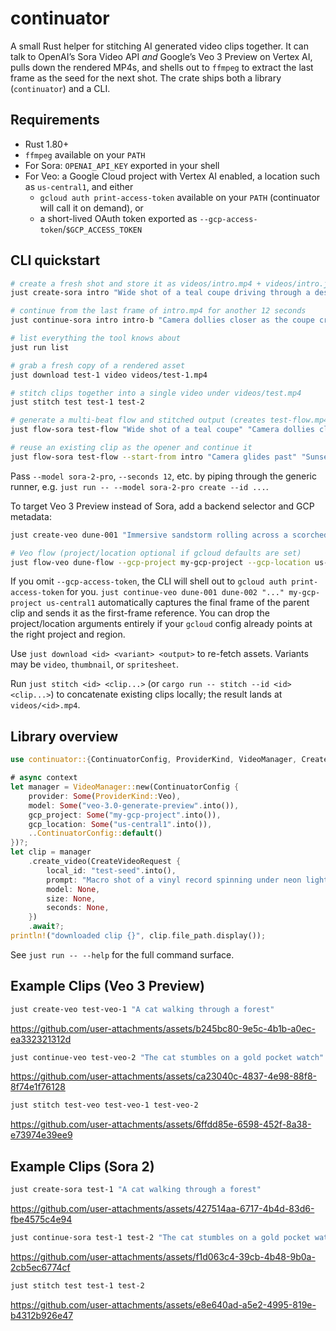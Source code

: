 # continuator

A small Rust helper for stitching AI generated video clips together. It can talk to OpenAI’s Sora Video API _and_ Google’s Veo 3 Preview on Vertex AI, pulls down the rendered MP4s, and shells out to `ffmpeg` to extract the last frame as the seed for the next shot. The crate ships both a library (`continuator`) and a CLI.

## Requirements

- Rust 1.80+
- `ffmpeg` available on your `PATH`
- For Sora: `OPENAI_API_KEY` exported in your shell
- For Veo: a Google Cloud project with Vertex AI enabled, a location such as `us-central1`, and either
  - `gcloud auth print-access-token` available on your `PATH` (continuator will call it on demand), or
  - a short-lived OAuth token exported as `--gcp-access-token`/`$GCP_ACCESS_TOKEN`

## CLI quickstart

```bash
# create a fresh shot and store it as videos/intro.mp4 + videos/intro.json
just create-sora intro "Wide shot of a teal coupe driving through a desert highway, heat ripples visible."

# continue from the last frame of intro.mp4 for another 12 seconds
just continue-sora intro intro-b "Camera dollies closer as the coupe crests a hill at sunset."

# list everything the tool knows about
just run list

# grab a fresh copy of a rendered asset
just download test-1 video videos/test-1.mp4

# stitch clips together into a single video under videos/test.mp4
just stitch test test-1 test-2

# generate a multi-beat flow and stitched output (creates test-flow.mp4)
just flow-sora test-flow "Wide shot of a teal coupe" "Camera dollies closer"

# reuse an existing clip as the opener and continue it
just flow-sora test-flow --start-from intro "Camera glides past" "Sunset silhouette"
```

Pass `--model sora-2-pro`, `--seconds 12`, etc. by piping through the generic runner, e.g. `just run -- --model sora-2-pro create --id ...`.

To target Veo 3 Preview instead of Sora, add a backend selector and GCP metadata:

```bash
just create-veo dune-001 "Immersive sandstorm rolling across a scorched dune sea, cinematic lighting" my-gcp-project us-central1

# Veo flow (project/location optional if gcloud defaults are set)
just flow-veo dune-flow --gcp-project my-gcp-project --gcp-location us-central1 "Massive dune eruption" "Scavengers sprint through the storm"
```

If you omit `--gcp-access-token`, the CLI will shell out to `gcloud auth print-access-token` for you. `just continue-veo dune-001 dune-002 "..." my-gcp-project us-central1` automatically captures the final frame of the parent clip and sends it as the first-frame reference. You can drop the project/location arguments entirely if your `gcloud` config already points at the right project and region.

Use `just download <id> <variant> <output>` to re-fetch assets. Variants may be `video`, `thumbnail`, or `spritesheet`.

Run `just stitch <id> <clip...>` (or `cargo run -- stitch --id <id> <clip...>`) to concatenate existing clips locally; the result lands at `videos/<id>.mp4`.

## Library overview

```rust
use continuator::{ContinuatorConfig, ProviderKind, VideoManager, CreateVideoRequest};

# async context
let manager = VideoManager::new(ContinuatorConfig {
    provider: Some(ProviderKind::Veo),
    model: Some("veo-3.0-generate-preview".into()),
    gcp_project: Some("my-gcp-project".into()),
    gcp_location: Some("us-central1".into()),
    ..ContinuatorConfig::default()
})?;
let clip = manager
    .create_video(CreateVideoRequest {
        local_id: "test-seed".into(),
        prompt: "Macro shot of a vinyl record spinning under neon light".into(),
        model: None,
        size: None,
        seconds: None,
    })
    .await?;
println!("downloaded clip {}", clip.file_path.display());
```

See `just run -- --help` for the full command surface.

## Example Clips (Veo 3 Preview)

```bash
just create-veo test-veo-1 "A cat walking through a forest"
```

https://github.com/user-attachments/assets/b245bc80-9e5c-4b1b-a0ec-ea332321312d

```bash
just continue-veo test-veo-2 "The cat stumbles on a gold pocket watch"
```

https://github.com/user-attachments/assets/ca23040c-4837-4e98-88f8-8f74e1f76128

```bash
just stitch test-veo test-veo-1 test-veo-2
```

https://github.com/user-attachments/assets/6ffdd85e-6598-452f-8a38-e73974e39ee9

## Example Clips (Sora 2)

```bash
just create-sora test-1 "A cat walking through a forest"
```

https://github.com/user-attachments/assets/427514aa-6717-4b4d-83d6-fbe4575c4e94

```bash
just continue-sora test-1 test-2 "The cat stumbles on a gold pocket watch"
```

https://github.com/user-attachments/assets/f1d063c4-39cb-4b48-9b0a-2cb5ec6774cf

```bash
just stitch test test-1 test-2
```

https://github.com/user-attachments/assets/e8e640ad-a5e2-4995-819e-b4312b926e47
